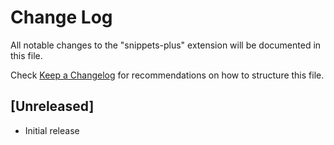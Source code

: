 # Change Log

All notable changes to the "snippets-plus" extension will be documented in this file.

Check [Keep a Changelog](http://keepachangelog.com/) for recommendations on how to structure this file.

## [Unreleased]

- Initial release